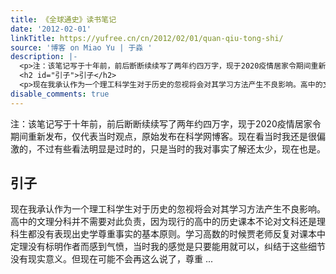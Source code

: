 ```yaml
---
title: 《全球通史》读书笔记
date: '2012-02-01'
linkTitle: https://yufree.cn/cn/2012/02/01/quan-qiu-tong-shi/
source: '博客 on Miao Yu | 于淼 '
description: |-
  <p>注：该笔记写于十年前，前后断断续续写了两年约四万字，现于2020疫情居家令期间重新发布，仅代表当时观点，原始发布在科学网博客。现在看当时我还是很偏激的，不过有些看法明显是过时的，只是当时的我对事实了解还太少，现在也是。</p>
  <h2 id="引子">引子</h2>
  <p>现在我承认作为一个理工科学生对于历史的忽视将会对其学习方法产生不良影响。高中的文理分科并不需要对此负责，因为现行的高中的历史课本不论对文科还是理科生都没有表现出史学尊重事实的基本原则。学习高数的时候贾老师反复对课本中定理没有标明作者而感到气愤，当时我的感觉是只要能用就可以，纠结于这些细节没有现实意义。但现在可能不会再这么说了，尊重 ...
disable_comments: true
---
```

<p>注：该笔记写于十年前，前后断断续续写了两年约四万字，现于2020疫情居家令期间重新发布，仅代表当时观点，原始发布在科学网博客。现在看当时我还是很偏激的，不过有些看法明显是过时的，只是当时的我对事实了解还太少，现在也是。</p>
<h2 id="引子">引子</h2>
<p>现在我承认作为一个理工科学生对于历史的忽视将会对其学习方法产生不良影响。高中的文理分科并不需要对此负责，因为现行的高中的历史课本不论对文科还是理科生都没有表现出史学尊重事实的基本原则。学习高数的时候贾老师反复对课本中定理没有标明作者而感到气愤，当时我的感觉是只要能用就可以，纠结于这些细节没有现实意义。但现在可能不会再这么说了，尊重 ...